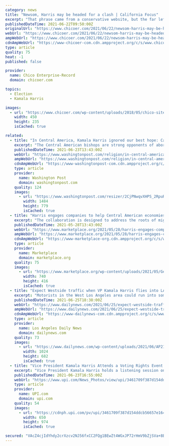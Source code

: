 ```yaml
---
category: news
title: "Newsom, Harris may be headed for a clash | California Focus"
excerpt: "That phrase came from a conservative website, but the far left also blasted Harris for telling the poorest of the Central American poor “Do not come” to the United States. The remark had future electoral implications because Harris’ fellow Democrats of most stripes are sympathetic to poor but enterprising immigrants from countries like Guatemala,"
publishedDateTime: 2021-06-22T09:50:00Z
originalUrl: "https://www.chicoer.com/2021/06/22/newsom-harris-may-be-headed-for-a-clash-california-focus/"
webUrl: "https://www.chicoer.com/2021/06/22/newsom-harris-may-be-headed-for-a-clash-california-focus/"
ampWebUrl: "https://www.chicoer.com/2021/06/22/newsom-harris-may-be-headed-for-a-clash-california-focus/amp/"
cdnAmpWebUrl: "https://www-chicoer-com.cdn.ampproject.org/c/s/www.chicoer.com/2021/06/22/newsom-harris-may-be-headed-for-a-clash-california-focus/amp/"
type: article
quality: 75
heat: -1
published: false

provider:
  name: Chico Enterprise-Record
  domain: chicoer.com

topics:
  - Election
  - Kamala Harris

images:
  - url: "https://www.chicoer.com/wp-content/uploads/2018/05/chico-site-icon-1.png"
    width: 450
    height: 235
    isCached: true

related:
  - title: "In Central America, Kamala Harris ignored our best hope: Catholic bishops"
    excerpt: "The Central American bishops are strong opponents of abortion and gay marriage, but they have also prophetically denounced exploitation of the poor and government corruption. In t"
    publishedDateTime: 2021-06-23T13:43:00Z
    webUrl: "https://www.washingtonpost.com/religion/in-central-america-kamala-harris-ignored-our-best-hope-catholic-bishops/2021/06/23/5c933bc8-d431-11eb-b39f-05a2d776b1f4_story.html"
    ampWebUrl: "https://www.washingtonpost.com/religion/in-central-america-kamala-harris-ignored-our-best-hope-catholic-bishops/2021/06/23/5c933bc8-d431-11eb-b39f-05a2d776b1f4_story.html?outputType=amp"
    cdnAmpWebUrl: "https://www-washingtonpost-com.cdn.ampproject.org/c/s/www.washingtonpost.com/religion/in-central-america-kamala-harris-ignored-our-best-hope-catholic-bishops/2021/06/23/5c933bc8-d431-11eb-b39f-05a2d776b1f4_story.html?outputType=amp"
    type: article
    provider:
      name: Washington Post
      domain: washingtonpost.com
    quality: 124
    images:
      - url: "https://www.washingtonpost.com/resizer/2CjPNwqvXHPS_2RpuRTKY-p3eVo=/1484x0/www.washingtonpost.com/pb/resources/img/twp-social-share.png"
        width: 1484
        height: 779
        isCached: true
  - title: "Harris engages companies to help Central American economies"
    excerpt: "The collaboration is designed to address the roots of migration by improving conditions in Central American countries."
    publishedDateTime: 2021-05-28T13:43:00Z
    webUrl: "https://www.marketplace.org/2021/05/28/harris-engages-companies-to-help-central-american-economies/"
    ampWebUrl: "https://www.marketplace.org/2021/05/28/harris-engages-companies-to-help-central-american-economies/amp"
    cdnAmpWebUrl: "https://www-marketplace-org.cdn.ampproject.org/c/s/www.marketplace.org/2021/05/28/harris-engages-companies-to-help-central-american-economies/amp"
    type: article
    provider:
      name: Marketplace
      domain: marketplace.org
    quality: 75
    images:
      - url: "https://www.marketplace.org/wp-content/uploads/2021/05/GettyImages-1320384566.jpg?fit=740%2C416"
        width: 740
        height: 416
        isCached: true
  - title: "Expect Westside traffic when VP Kamala Harris flies into LA this afternoon"
    excerpt: "Motorists in the West Los Angeles area could run into some traffic delays Friday afternoon, as Vice President Kamala Harris flies to LAX to spend the night at her Brentwood home."
    publishedDateTime: 2021-06-25T18:38:00Z
    webUrl: "https://www.dailynews.com/2021/06/25/expect-westside-traffic-when-vp-kamala-harris-flies-into-la-this-afternoon/"
    ampWebUrl: "https://www.dailynews.com/2021/06/25/expect-westside-traffic-when-vp-kamala-harris-flies-into-la-this-afternoon/amp/"
    cdnAmpWebUrl: "https://www-dailynews-com.cdn.ampproject.org/c/s/www.dailynews.com/2021/06/25/expect-westside-traffic-when-vp-kamala-harris-flies-into-la-this-afternoon/amp/"
    type: article
    provider:
      name: Los Angeles Daily News
      domain: dailynews.com
    quality: 73
    images:
      - url: "https://www.dailynews.com/wp-content/uploads/2021/06/AP21176616635665.jpg?w=1024&h=682"
        width: 1024
        height: 682
        isCached: true
  - title: "Vice President Kamala Harris Attends a Voting Rights Event in Washington"
    excerpt: "Vice President Kamala Harris holds a listening session on voting rights with advocates in the South Court Auditorium of the Eisenhower Executive Office Building in Washington, DC on Wednesday, June 23,"
    publishedDateTime: 2021-06-23T16:55:00Z
    webUrl: "https://www.upi.com/News_Photos/view/upi/3461709f387d154ddcb56657e16490b5/Vice-President-Kamala-Harris-Attends-a-Voting-Rights-Event-in-Washington/"
    type: article
    provider:
      name: UPI.com
      domain: upi.com
    quality: 54
    images:
      - url: "https://cdnph.upi.com/pv/upi/3461709f387d154ddcb56657e16490b5/HARRIS-VOTE.jpg"
        width: 650
        height: 974
        isCached: true

secured: "VAcZ4cjIdYhdy2crXzcv2NJ56fxCC2FQg1BEwZt4WGxJP72rHmV9bZjSVa+8BoJJPPeStWAvZ2auYXAH9MffJmNkhdkaJp1yWi+cHd35mSxFjGV3bHDrzrrLpnj/MVR3pqvRRzbVSZrebqOvkhepcK/l/KQeO/Gssy8wypTsirwkH5LpFdu4hGSpB90cLwJkc6eRuq/U3adZST7tykFylx3wDHKsSBeA0zu5XRJDQ9IPIksOBn8Wb0HG55OKuaYK+ut7/34yBle6UkU3PRZuTNI3gSpFUeXf6A4n0mwyaXDSSyp8fZ945uWn8iXE7hA1A3u9nFbbEqggGb/0Iek61dhgD+jzxx73s4iaFj2NVOI=;rXTrFzmYVmUaTVRJDdUQvg=="
---
```


